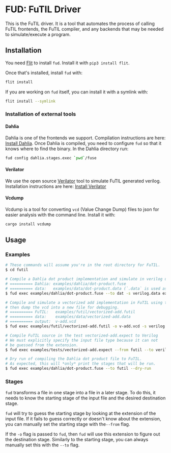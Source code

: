 # FUD: FuTIL Driver
This is the FuTIL driver. It is a tool that automates the process
of calling FuTIL frontends, the FuTIL compiler, and any backends that may
be needed to simulate/execute a program.

## Installation
You need [Flit](https://flit.readthedocs.io/en/latest/) to install `fud`.
Install it with `pip3 install flit`.

Once that's installed, install `fud` with:
```bash
flit install
```

If you are working on `fud` itself, you can install it with a symlink with:
```bash
flit install --symlink
```

### Installation of external tools
#### Dahlia
Dahlia is one of the frontends we support.
Compilation instructions are here: [Install Dahlia](https://github.com/cucapra/dahlia).
Once Dahlia is compiled, you need to configure `fud` so that it knows where to find
the binary.
In the Dahlia directory run:
```bash
fud config dahlia.stages.exec `pwd`/fuse
```


#### Verilator
We use the open source [Verilator](https://www.veripool.org/wiki/verilator) tool to simulate
FuTIL generated verilog. Installation instructions are here: [Install Verilator](https://www.veripool.org/projects/verilator/wiki/Installing)

#### Vcdump
Vcdump is a tool for converting `vcd` (Value Change Dump) files to json for easier analysis with the command line.
Install it with:
```bash
cargo install vcdump
```

## Usage
### Examples

```bash
# These commands will assume you're in the root directory for FuTIL.
$ cd futil

# Compile a Dahlia dot product implementation and simulate in verilog using the data provided.
# ========== Dahlia: examples/dahlia/dot-product.fuse
# ========== data:   examples/data/dot-product.data (`.data` is used as an extension alias for `.json`)
$ fud exec examples/dahlia/dot-product.fuse --to dat -s verilog.data examples/data/dot-product.data

# Compile and simulate a vectorized add implementation in FuTIL using the data provided,
# then dump the vcd into a new file for debugging.
# ========== FuTIL:   examples/futil/vectorized-add.futil
# ========== data:    examples/data/vectorized-add.data 
# ========== output:  v-add.vcd
$ fud exec examples/futil/vectorized-add.futil -o v-add.vcd -s verilog.data examples/data/vectorized-add.data

# Compile FuTIL source in the test vectorized-add.expect to Verilog
# We must explicitly specify the input file type because it can not 
# be guessed from the extension.
$ fud exec examples/tests/vectorized-add.expect --from futil --to verilog

# Dry run of compiling the Dahlia dot product file to FuTIL. 
# As expected, this will *only* print the stages that will be run.
$ fud exec examples/dahlia/dot-product.fuse --to futil --dry-run
```

### Stages
`fud` transforms a file in one stage into a file in a later stage.
To do this, it needs to know the starting stage of the input file and the desired
destination stage.

`fud` will try to guess the starting stage by looking at the extension of the input file.
If it fails to guess correctly or doesn't know about the extension, you can manually set
the starting stage with the`--from` flag.

If the `-o` flag is passed to `fud`, then `fud` will use this extension to figure out the destination
stage. Similarly to the starting stage, you can always manually set this with the `--to` flag.
